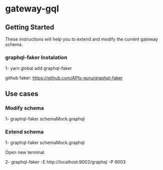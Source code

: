 # gateway-gql

## Getting Started

These instructions will help you to extend and modify the current gateway schema.

### graphql-faker Instalation

1- yarn global add graphql-faker

github faker: https://github.com/APIs-guru/graphql-faker

## Use cases

### Modify schema

1- graphql-faker schemaMock.graphql

### Extend schema

1- graphql-faker schemaMock.graphql

Open new terminal.

2- graphql-faker -E http://localhost:9002/graphql -P 9003